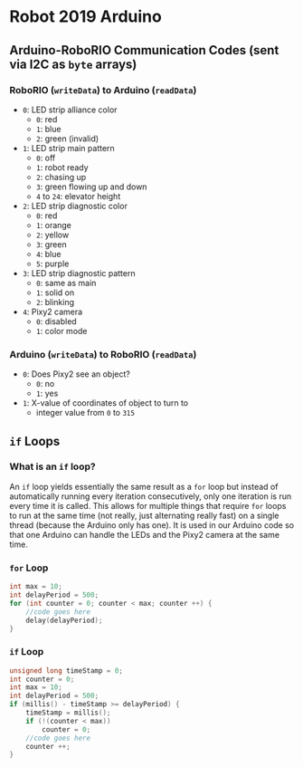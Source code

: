# Robot 2019 Arduino
## Arduino-RoboRIO Communication Codes (sent via I2C as `byte` arrays)
### RoboRIO (`writeData`) to Arduino (`readData`)
* `0`: LED strip alliance color
    * `0`: red
    * `1`: blue
    * `2`: green (invalid)
* `1`: LED strip main pattern
    * `0`: off
    * `1`: robot ready
    * `2`: chasing up
    * `3`: green flowing up and down
	* `4` to `24`: elevator height
* `2`: LED strip diagnostic color
    * `0`: red
    * `1`: orange
    * `2`: yellow
    * `3`: green
    * `4`: blue
    * `5`: purple
* `3`: LED strip diagnostic pattern
    * `0`: same as main
    * `1`: solid on
    * `2`: blinking
* `4`: Pixy2 camera
    * `0`: disabled
    * `1`: color mode
### Arduino (`writeData`) to RoboRIO (`readData`)
* `0`: Does Pixy2 see an object?
    * `0`: no
    * `1`: yes
* `1`: X-value of coordinates of object to turn to
    * integer value from `0` to `315`
## `if` Loops
### What is an `if` loop?
An `if` loop yields essentially the same result as a `for` loop but instead of automatically running every iteration consecutively, only one iteration is run every time it is called. This allows for multiple things that require `for` loops to run at the same time (not really, just alternating really fast) on a single thread (because the Arduino only has one). It is used in our Arduino code so that one Arduino can handle the LEDs and the Pixy2 camera at the same time. 
### `for` Loop
```c++
int max = 10;
int delayPeriod = 500;
for (int counter = 0; counter < max; counter ++) {
    //code goes here
    delay(delayPeriod);
}
```
### `if` Loop
```c++
unsigned long timeStamp = 0;
int counter = 0;
int max = 10;
int delayPeriod = 500;
if (millis() - timeStamp >= delayPeriod) {
    timeStamp = millis();
    if (!(counter < max))
        counter = 0;
    //code goes here
    counter ++;
}
```